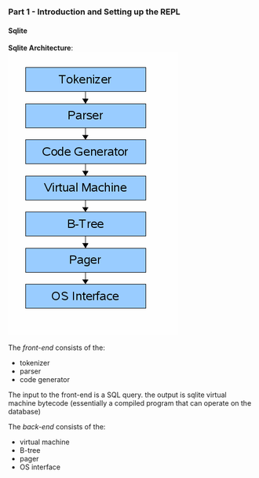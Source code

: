 ### Part 1 - Introduction and Setting up the REPL
#### Sqlite
**Sqlite Architecture**:  
![sqlite architecture](images/arch1.gif) 

The *front-end* consists of the:
- tokenizer
- parser
- code generator 

The input to the front-end is a SQL query. the output is sqlite virtual machine bytecode (essentially a compiled program that can operate on the database)  

The *back-end* consists of the:  
- virtual machine
- B-tree
- pager
- OS interface
